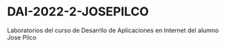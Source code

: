 # DAI-2022-2-JOSEPILCO
Laboratorios del curso de Desarrllo de Aplicaciones en Internet del alumno Jose Pilco